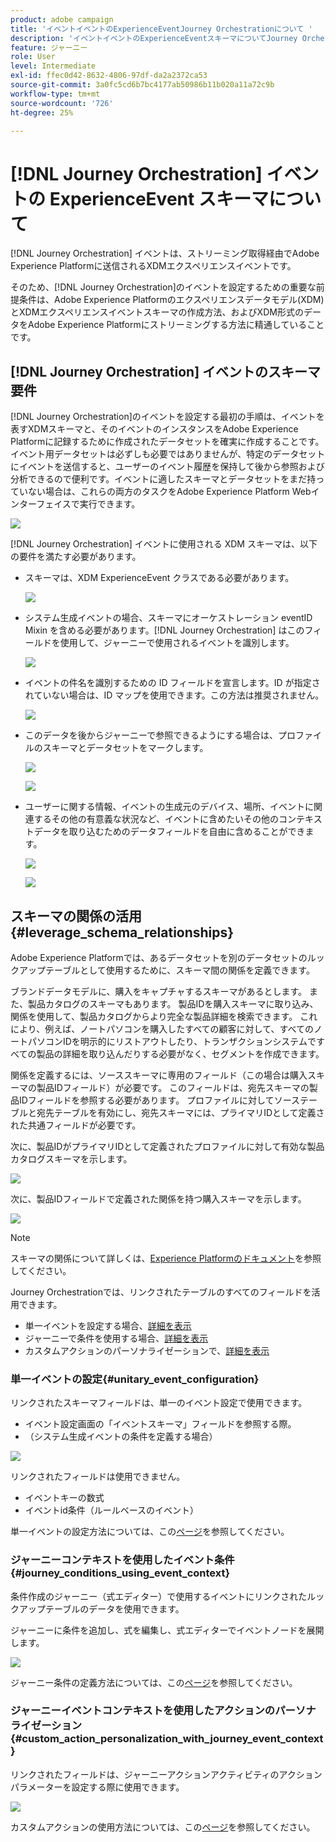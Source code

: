 ```yaml
---
product: adobe campaign
title: 'イベントイベントのExperienceEventJourney Orchestrationについて '
description: 'イベントイベントのExperienceEventスキーマについてJourney Orchestration '
feature: ジャーニー
role: User
level: Intermediate
exl-id: ffec0d42-8632-4806-97df-da2a2372ca53
source-git-commit: 3a0fc5cd6b7bc4177ab50986b11b020a11a72c9b
workflow-type: tm+mt
source-wordcount: '726'
ht-degree: 25%

---
```


# [!DNL Journey Orchestration] イベントの ExperienceEvent スキーマについて

[!DNL Journey Orchestration] イベントは、ストリーミング取得経由でAdobe Experience Platformに送信されるXDMエクスペリエンスイベントです。

そのため、[!DNL Journey Orchestration]のイベントを設定するための重要な前提条件は、Adobe Experience Platformのエクスペリエンスデータモデル(XDM)とXDMエクスペリエンスイベントスキーマの作成方法、およびXDM形式のデータをAdobe Experience Platformにストリーミングする方法に精通していることです。

## [!DNL Journey Orchestration] イベントのスキーマ要件

[!DNL Journey Orchestration]のイベントを設定する最初の手順は、イベントを表すXDMスキーマと、そのイベントのインスタンスをAdobe Experience Platformに記録するために作成されたデータセットを確実に作成することです。 イベント用データセットは必ずしも必要ではありませんが、特定のデータセットにイベントを送信すると、ユーザーのイベント履歴を保持して後から参照および分析できるので便利です。イベントに適したスキーマとデータセットをまだ持っていない場合は、これらの両方のタスクをAdobe Experience Platform Webインターフェイスで実行できます。

![](../assets/schema1.png)

[!DNL Journey Orchestration] イベントに使用される XDM スキーマは、以下の要件を満たす必要があります。

* スキーマは、XDM ExperienceEvent クラスである必要があります。

   ![](../assets/schema2.png)

* システム生成イベントの場合、スキーマにオーケストレーション eventID Mixin を含める必要があります。[!DNL Journey Orchestration] はこのフィールドを使用して、ジャーニーで使用されるイベントを識別します。

   ![](../assets/schema3.png)

* イベントの件名を識別するための ID フィールドを宣言します。ID が指定されていない場合は、ID マップを使用できます。この方法は推奨されません。

   ![](../assets/schema4.png)

* このデータを後からジャーニーで参照できるようにする場合は、プロファイルのスキーマとデータセットをマークします。

   ![](../assets/schema5.png)

   ![](../assets/schema6.png)

* ユーザーに関する情報、イベントの生成元のデバイス、場所、イベントに関連するその他の有意義な状況など、イベントに含めたいその他のコンテキストデータを取り込むためのデータフィールドを自由に含めることができます。

   ![](../assets/schema7.png)

   ![](../assets/schema8.png)

## スキーマの関係の活用{#leverage_schema_relationships}

Adobe Experience Platformでは、あるデータセットを別のデータセットのルックアップテーブルとして使用するために、スキーマ間の関係を定義できます。

ブランドデータモデルに、購入をキャプチャするスキーマがあるとします。 また、製品カタログのスキーマもあります。 製品IDを購入スキーマに取り込み、関係を使用して、製品カタログからより完全な製品詳細を検索できます。 これにより、例えば、ノートパソコンを購入したすべての顧客に対して、すべてのノートパソコンIDを明示的にリストアウトしたり、トランザクションシステムですべての製品の詳細を取り込んだりする必要がなく、セグメントを作成できます。

関係を定義するには、ソーススキーマに専用のフィールド（この場合は購入スキーマの製品IDフィールド）が必要です。 このフィールドは、宛先スキーマの製品IDフィールドを参照する必要があります。 プロファイルに対してソーステーブルと宛先テーブルを有効にし、宛先スキーマには、プライマリIDとして定義された共通フィールドが必要です。

次に、製品IDがプライマリIDとして定義されたプロファイルに対して有効な製品カタログスキーマを示します。

![](../assets/schema9.png)

次に、製品IDフィールドで定義された関係を持つ購入スキーマを示します。

![](../assets/schema10.png)

>[!NOTE]
>
>スキーマの関係について詳しくは、[Experience Platformのドキュメント](https://experienceleague.adobe.com/docs/platform-learn/tutorials/schemas/configure-relationships-between-schemas.html?lang=en)を参照してください。

Journey Orchestrationでは、リンクされたテーブルのすべてのフィールドを活用できます。

* 単一イベントを設定する場合、[詳細を表示](../event/experience-event-schema.md#unitary_event_configuration)
* ジャーニーで条件を使用する場合、[詳細を表示](../event/experience-event-schema.md#journey_conditions_using_event_context)
* カスタムアクションのパーソナライゼーションで、[詳細を表示](../event/experience-event-schema.md#custom_action_personalization_with_journey_event_context)

### 単一イベントの設定{#unitary_event_configuration}

リンクされたスキーマフィールドは、単一のイベント設定で使用できます。

* イベント設定画面の「イベントスキーマ」フィールドを参照する際。
* （システム生成イベントの条件を定義する場合）

![](../assets/schema11.png)

リンクされたフィールドは使用できません。

* イベントキーの数式
* イベントid条件（ルールベースのイベント）

単一イベントの設定方法については、この[ページ](../event/about-creating.md)を参照してください。

### ジャーニーコンテキストを使用したイベント条件{#journey_conditions_using_event_context}

条件作成のジャーニー（式エディター）で使用するイベントにリンクされたルックアップテーブルのデータを使用できます。

ジャーニーに条件を追加し、式を編集し、式エディターでイベントノードを展開します。

![](../assets/schema12.png)

ジャーニー条件の定義方法については、この[ページ](../building-journeys/condition-activity.md)を参照してください。

### ジャーニーイベントコンテキストを使用したアクションのパーソナライゼーション{#custom_action_personalization_with_journey_event_context}

リンクされたフィールドは、ジャーニーアクションアクティビティのアクションパラメーターを設定する際に使用できます。

![](../assets/schema13.png)

カスタムアクションの使用方法については、この[ページ](../building-journeys/using-custom-actions.md)を参照してください。

